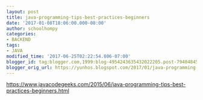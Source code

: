 ```yaml
---
layout: post
title: java-programming-tips-best-practices-beginners
date: '2017-01-08T18:06:00.000-08:00'
author: schoolhompy
categories:
- BACKEND
tags:
- JAVA
modified_time: '2017-06-25T02:22:54.806-07:00'
blogger_id: tag:blogger.com,1999:blog-4954243635432022205.post-7940484573870701670
blogger_orig_url: https://yunhos.blogspot.com/2017/01/java-programming-tips-best-practices.html
---
```


https://www.javacodegeeks.com/2015/06/java-programming-tips-best-practices-beginners.html